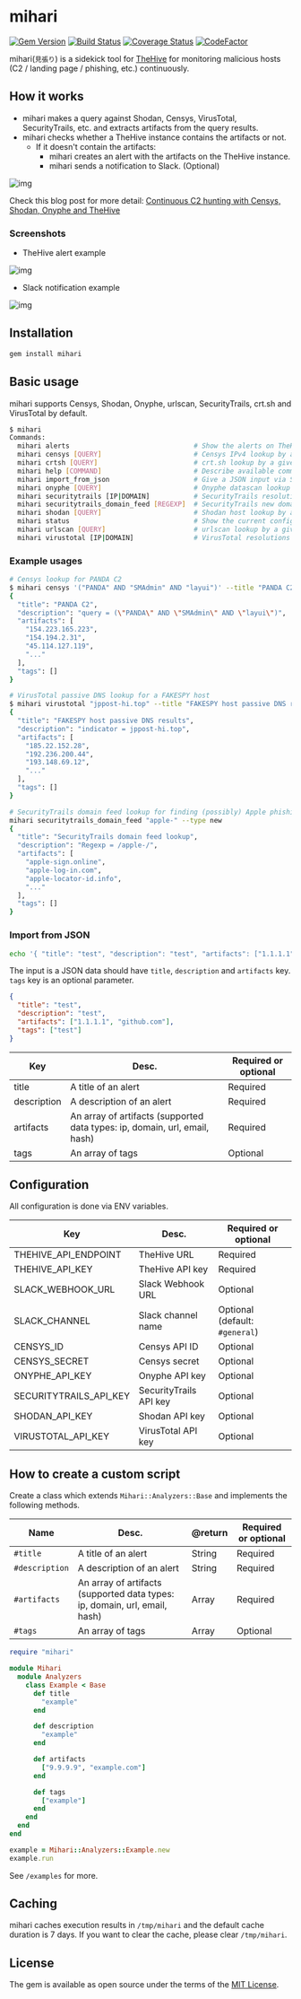 # mihari

[![Gem Version](https://badge.fury.io/rb/mihari.svg)](https://badge.fury.io/rb/mihari)
[![Build Status](https://travis-ci.org/ninoseki/mihari.svg?branch=master)](https://travis-ci.org/ninoseki/mihari)
[![Coverage Status](https://coveralls.io/repos/github/ninoseki/mihari/badge.svg?branch=master)](https://coveralls.io/github/ninoseki/mihari?branch=master)
[![CodeFactor](https://www.codefactor.io/repository/github/ninoseki/mihari/badge)](https://www.codefactor.io/repository/github/ninoseki/mihari)

mihari(`見張り`) is a sidekick tool for [TheHive](https://github.com/TheHive-Project/TheHive) for monitoring malicious hosts (C2 / landing page / phishing, etc.) continuously.

## How it works

- mihari makes a query against Shodan, Censys, VirusTotal, SecurityTrails, etc. and extracts artifacts from the query results.
- mihari checks whether a TheHive instance contains the artifacts or not.
  - If it doesn't contain the artifacts:
    - mihari creates an alert with the artifacts on the TheHive instance.
    - mihari sends a notification to Slack. (Optional)

![img](./screenshots/eyecatch.png)

Check this blog post for more detail: [Continuous C2 hunting with Censys, Shodan, Onyphe and TheHive](https://hackmd.io/s/SkUaSrqoE)

### Screenshots

- TheHive alert example

![img](./screenshots/alert.png)

- Slack notification example

![img](./screenshots/slack.png)

## Installation

```bash
gem install mihari
```

## Basic usage

mihari supports Censys, Shodan, Onyphe, urlscan, SecurityTrails, crt.sh and VirusTotal by default.

```bash
$ mihari
Commands:
  mihari alerts                               # Show the alerts on TheHive
  mihari censys [QUERY]                       # Censys IPv4 lookup by a given query
  mihari crtsh [QUERY]                        # crt.sh lookup by a given query
  mihari help [COMMAND]                       # Describe available commands or one specific command
  mihari import_from_json                     # Give a JSON input via STDIN
  mihari onyphe [QUERY]                       # Onyphe datascan lookup by a given query
  mihari securitytrails [IP|DOMAIN]           # SecurityTrails resolutions lookup by a given ip or domain
  mihari securitytrails_domain_feed [REGEXP]  # SecurityTrails new domain feed lookup by a given regexp
  mihari shodan [QUERY]                       # Shodan host lookup by a given query
  mihari status                               # Show the current configuration status
  mihari urlscan [QUERY]                      # urlscan lookup by a given query
  mihari virustotal [IP|DOMAIN]               # VirusTotal resolutions lookup by a given ip or domain

```

### Example usages

```bash
# Censys lookup for PANDA C2
$ mihari censys '("PANDA" AND "SMAdmin" AND "layui")' --title "PANDA C2"
{
  "title": "PANDA C2",
  "description": "query = (\"PANDA\" AND \"SMAdmin\" AND \"layui\")",
  "artifacts": [
    "154.223.165.223",
    "154.194.2.31",
    "45.114.127.119",
    "..."
  ],
  "tags": []
}

# VirusTotal passive DNS lookup for a FAKESPY host
$ mihari virustotal "jppost-hi.top" --title "FAKESPY host passive DNS results"
{
  "title": "FAKESPY host passive DNS results",
  "description": "indicator = jppost-hi.top",
  "artifacts": [
    "185.22.152.28",
    "192.236.200.44",
    "193.148.69.12",
    "..."
  ],
  "tags": []
}

# SecurityTrails domain feed lookup for finding (possibly) Apple phishing websites
mihari securitytrails_domain_feed "apple-" --type new
{
  "title": "SecurityTrails domain feed lookup",
  "description": "Regexp = /apple-/",
  "artifacts": [
    "apple-sign.online",
    "apple-log-in.com",
    "apple-locator-id.info",
    "..."
  ],
  "tags": []
}
```

### Import from JSON

```bash
echo '{ "title": "test", "description": "test", "artifacts": ["1.1.1.1", "github.com", "2.2.2.2"] }' | mihari import_from_json
```

The input is a JSON data should have `title`, `description` and `artifacts` key. `tags` key is an optional parameter.

```json
{
  "title": "test",
  "description": "test",
  "artifacts": ["1.1.1.1", "github.com"],
  "tags": ["test"]
}
```

| Key         | Desc.                                                                      | Required or optional |
|-------------|----------------------------------------------------------------------------|----------------------|
| title       | A title of an alert                                                        | Required             |
| description | A description of an alert                                                  | Required             |
| artifacts   | An array of artifacts (supported data types: ip, domain, url, email, hash) | Required             |
| tags        | An array of tags                                                           | Optional             |

## Configuration

All configuration is done via ENV variables.

| Key                    | Desc.                  | Required or optional           |
|------------------------|------------------------|--------------------------------|
| THEHIVE_API_ENDPOINT   | TheHive URL            | Required                       |
| THEHIVE_API_KEY        | TheHive API key        | Required                       |
| SLACK_WEBHOOK_URL      | Slack Webhook URL      | Optional                       |
| SLACK_CHANNEL          | Slack channel name     | Optional (default: `#general`) |
| CENSYS_ID              | Censys API ID          | Optional                       |
| CENSYS_SECRET          | Censys secret          | Optional                       |
| ONYPHE_API_KEY         | Onyphe API key         | Optional                       |
| SECURITYTRAILS_API_KEY | SecurityTrails API key | Optional                       |
| SHODAN_API_KEY         | Shodan API key         | Optional                       |
| VIRUSTOTAL_API_KEY     | VirusTotal API key     | Optional                       |

## How to create a custom script

Create a class which extends `Mihari::Analyzers::Base` and implements the following methods.

| Name           | Desc.                                                                      | @return       | Required or optional |
|----------------|----------------------------------------------------------------------------|---------------|----------------------|
| `#title`       | A title of an alert                                                        | String        | Required             |
| `#description` | A description of an alert                                                  | String        | Required             |
| `#artifacts`   | An array of artifacts (supported data types: ip, domain, url, email, hash) | Array<String> | Required             |
| `#tags`        | An array of tags                                                           | Array<String> | Optional             |

```ruby
require "mihari"

module Mihari
  module Analyzers
    class Example < Base
      def title
        "example"
      end

      def description
        "example"
      end

      def artifacts
        ["9.9.9.9", "example.com"]
      end

      def tags
        ["example"]
      end
    end
  end
end

example = Mihari::Analyzers::Example.new
example.run
```

See `/examples` for more.

## Caching

mihari caches execution results in `/tmp/mihari` and the default cache duration is 7 days. If you want to clear the cache, please clear `/tmp/mihari`.

## License

The gem is available as open source under the terms of the [MIT License](https://opensource.org/licenses/MIT).

